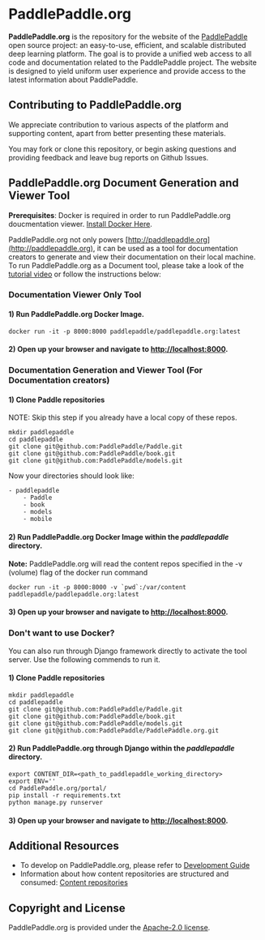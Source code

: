 # PaddlePaddle.org

**PaddlePaddle.org** is the repository for the website of the [PaddlePaddle](https://github.com/PaddlePaddle/Paddle) open source project: an easy-to-use, efficient, and scalable distributed deep learning platform. The goal is to provide a unified web access to all code and documentation related to the PaddlePaddle project. The website is designed to yield uniform user experience and provide access to the latest information about PaddlePaddle.

## Contributing to PaddlePaddle.org

We appreciate contribution to various aspects of the platform and supporting content, apart from better presenting these materials.

You may fork or clone this repository, or begin asking questions and providing feedback and leave bug reports on Github Issues.

## PaddlePaddle.org Document Generation and Viewer Tool

**Prerequisites**:  Docker is required in order to run PaddlePaddle.org doucmentation viewer.
[Install Docker Here](https://docs.docker.com/engine/installation/).

PaddlePaddle.org not only powers [http://paddlepaddle.org](http://paddlepaddle.org), it can be used as a tool for documentation creators to generate and view their documentation on their local machine.  To run PaddlePaddle.org as a Document tool, please take a look of the [tutorial video](https://github.com/bobateadev/images/raw/master/viewer_tool_demo.mp4) or follow the instructions below:

### Documentation Viewer Only Tool

#### 1) Run PaddlePaddle.org Docker Image. 
```
docker run -it -p 8000:8000 paddlepaddle/paddlepaddle.org:latest
```

#### 2) Open up your browser and navigate to [http://localhost:8000](http://localhost:8000).

### Documentation Generation and Viewer Tool (For Documentation creators)

#### 1) Clone Paddle repositories 
NOTE: Skip this step if you already have a local copy of these repos. 
```
mkdir paddlepaddle
cd paddlepaddle
git clone git@github.com:PaddlePaddle/Paddle.git
git clone git@github.com:PaddlePaddle/book.git
git clone git@github.com:PaddlePaddle/models.git
```
 
Now your directories should look like:

```
- paddlepaddle
    - Paddle
    - book
    - models
    - mobile
```

#### 2) Run PaddlePaddle.org Docker Image within the *paddlepaddle* directory.
**Note:** PaddlePaddle.org will read the content repos specified in the -v (volume) flag of the docker run command

```
docker run -it -p 8000:8000 -v `pwd`:/var/content paddlepaddle/paddlepaddle.org:latest
```

#### 3) Open up your browser and navigate to [http://localhost:8000](http://localhost:8000).

### Don't want to use Docker?
You can also run through Django framework directly to activate the tool server. Use the following commends to run it.

#### 1) Clone Paddle repositories 
```
mkdir paddlepaddle
cd paddlepaddle
git clone git@github.com:PaddlePaddle/Paddle.git
git clone git@github.com:PaddlePaddle/book.git
git clone git@github.com:PaddlePaddle/models.git
git clone git@github.com:PaddlePaddle/PaddlePaddle.org.git
```

#### 2) Run PaddlePaddle.org through Django within the *paddlepaddle* directory.
```
export CONTENT_DIR=<path_to_paddlepaddle_working_directory> 
export ENV=''
cd PaddlePaddle.org/portal/
pip install -r requirements.txt
python manage.py runserver
```
#### 3) Open up your browser and navigate to [http://localhost:8000](http://localhost:8000).

## Additional Resources
- To develop on PaddlePaddle.org, please refer to [Development Guide](DEVELOPING.md)
- Information about how content repositories are structured and consumed: [Content repositories](CONTENT_REPO.md)

## Copyright and License

PaddlePaddle.org is provided under the [Apache-2.0 license](https://github.com/PaddlePaddle/Paddle/blob/develop/LICENSE).

